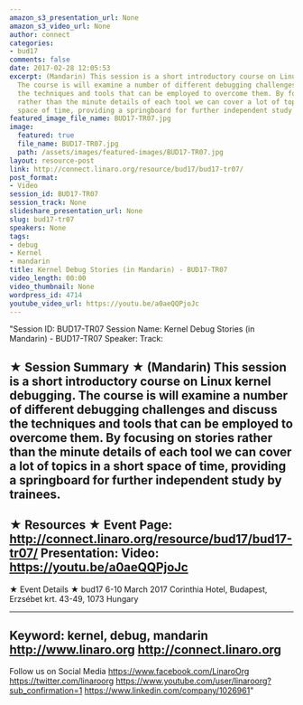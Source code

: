 ```yaml
---
amazon_s3_presentation_url: None
amazon_s3_video_url: None
author: connect
categories:
- bud17
comments: false
date: 2017-02-28 12:05:53
excerpt: (Mandarin) This session is a short introductory course on Linux kernel debugging.
  The course is will examine a number of different debugging challenges and discuss
  the techniques and tools that can be employed to overcome them. By focusing on stories
  rather than the minute details of each tool we can cover a lot of topics in a short
  space of time, providing a springboard for further independent study by trainees.
featured_image_file_name: BUD17-TR07.jpg
image:
  featured: true
  file_name: BUD17-TR07.jpg
  path: /assets/images/featured-images/BUD17-TR07.jpg
layout: resource-post
link: http://connect.linaro.org/resource/bud17/bud17-tr07/
post_format:
- Video
session_id: BUD17-TR07
session_track: None
slideshare_presentation_url: None
slug: bud17-tr07
speakers: None
tags:
- debug
- Kernel
- mandarin
title: Kernel Debug Stories (in Mandarin) - BUD17-TR07
video_length: 00:00
video_thumbnail: None
wordpress_id: 4714
youtube_video_url: https://youtu.be/a0aeQQPjoJc
---
```


"Session ID: BUD17-TR07
Session Name: Kernel Debug Stories (in Mandarin) - BUD17-TR07
Speaker: 
Track: 


★ Session Summary ★
(Mandarin) This session is a short introductory course on Linux kernel debugging. The course is will examine a number of different debugging challenges and discuss the techniques and tools that can be employed to overcome them. By focusing on stories rather than the minute details of each tool we can cover a lot of topics in a short space of time, providing a springboard for further independent study by trainees.
---------------------------------------------------
★ Resources ★
Event Page: http://connect.linaro.org/resource/bud17/bud17-tr07/
Presentation: 
Video: https://youtu.be/a0aeQQPjoJc
 ---------------------------------------------------

★ Event Details ★
bud17
6-10 March 2017
Corinthia Hotel, Budapest,
Erzsébet krt. 43-49,
1073 Hungary

---------------------------------------------------
Keyword: kernel, debug, mandarin
http://www.linaro.org
http://connect.linaro.org
---------------------------------------------------
Follow us on Social Media
https://www.facebook.com/LinaroOrg
https://twitter.com/linaroorg
https://www.youtube.com/user/linaroorg?sub_confirmation=1
https://www.linkedin.com/company/1026961"